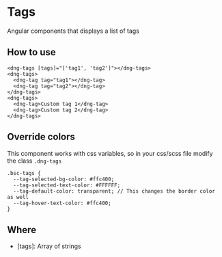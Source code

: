 # Tags

Angular components that displays a list of tags

## How to use

```
<dng-tags [tags]="['tag1', 'tag2']"></dng-tags>
<dng-tags>
  <dng-tag tag="tag1"></dng-tag>
  <dng-tag tag="tag2"></dng-tag>
</dng-tags>
<dng-tags>
  <dng-tag>Custom tag 1</dng-tag>
  <dng-tag>Custom tag 2</dng-tag>
</dng-tags>
```

## Override colors
This component works with css variables, so in your css/scss file modify the class `.dng-tags`

```
.bsc-tags {
  --tag-selected-bg-color: #ffc400;
  --tag-selected-text-color: #FFFFFF;
  --tag-default-color: transparent; // This changes the border color as well
  --tag-hover-text-color: #ffc400;
}
```

## Where

* [tags]: Array of strings